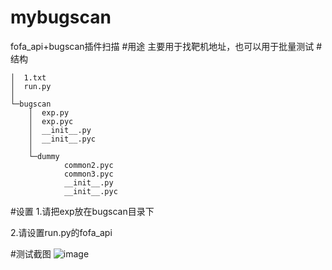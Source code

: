 # mybugscan
fofa_api+bugscan插件扫描
#用途
主要用于找靶机地址，也可以用于批量测试
#结构
```
│  1.txt
│  run.py
│  
└─bugscan
    │  exp.py
    │  exp.pyc
    │  __init__.py
    │  __init__.pyc
    │  
    └─dummy
            common2.pyc
            common3.pyc
            __init__.py
            __init__.pyc
```
#设置
1.请把exp放在bugscan目录下

2.请设置run.py的fofa_api

#测试截图
 ![image](https://github.com/aleenzz/mybugscan/raw/master/1.png)
